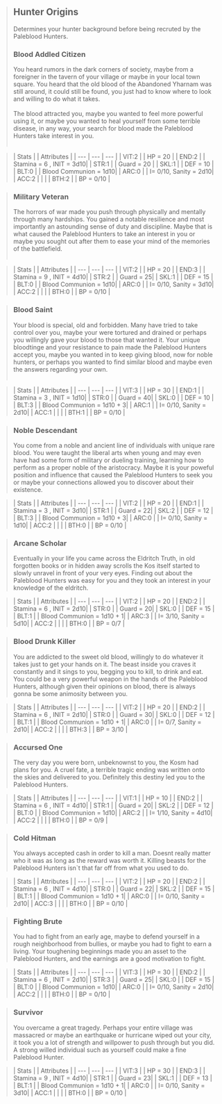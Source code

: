 >## Hunter Origins
>Determines your hunter background before being recruted by the Paleblood Hunters.
>### Blood Addled Citizen
>You heard rumors in the dark corners of society, maybe from a foreigner in the tavern of your village or maybe in your local town square. You heard that the old blood of the Abandoned Yharnam was still around, it could still be found, you just had to know where to look and willing to do what it takes. <br> <br>
The blood attracted you, maybe you wanted to feel more powerful using it, or maybe you wanted to heal yourself from some terrible disease, in any way, your search for blood made the Paleblood Hunters take interest in you.<br><br>

>| Stats |  | Attributes |
| --- | --- | --- |
| VIT:2 |  | HP = 20 |
| END:2 |  | Stamina = 6  , INIT = 3d10|
| STR:1 |  | Guard = 20 |
| SKL:1 |  | DEF = 10 |
| BLT:0 |  | Blood Communion = 1d10|
| ARC:0 |  | I= 0/10, Sanity = 2d10|
| ACC:2 |  | |
| BTH:2 |  | BP = 0/10 |

>### Military Veteran
>The horrors of war made you push through physically and mentally through many hardships. You gained a notable resilience and most importantly an astounding sense of duty and discipline. Maybe that is what caused the Paleblood Hunters to take an interest in you or maybe you sought out after them to ease your mind of the memories of the battlefield.<br><br>

>| Stats |  | Attributes |
| --- | --- | --- |
| VIT:2 |  | HP = 20 |
| END:3 |  | Stamina = 9  , INIT = 4d10|
| STR:2 |  | Guard = 25|
| SKL:1 |  | DEF = 15 |
| BLT:0 |  | Blood Communion = 1d10|
| ARC:0 |  | I= 0/10, Sanity = 3d10|
| ACC:2 |  | |
| BTH:0 |  | BP = 0/10 |

>### Blood Saint
>Your blood is special, old and forbidden. Many have tried to take control over you, maybe your were tortured and drained or perhaps you willingly gave your blood to those that wanted it. Your unique bloodtinge and your resistance to pain made the Paleblood Hunters accept you, maybe you wanted in to keep giving blood, now for noble hunters, or perhaps you wanted to find similar blood and maybe even the answers regarding your own.<br><br>

>| Stats |  | Attributes |
| --- | --- | --- |
| VIT:3 |  | HP = 30 |
| END:1 |  | Stamina = 3  , INIT = 1d10|
| STR:0 |  | Guard = 40|
| SKL:0 |  | DEF = 10 |
| BLT:3 |  | Blood Communion = 1d10 + 3|
| ARC:1 |  | I= 0/10, Sanity = 2d10|
| ACC:1 |  | |
| BTH:1 |  | BP = 0/10 |

>### Noble Descendant
>You come from a noble and ancient line of individuals with unique rare blood. You were taught the liberal arts when young and may even have had some form of military or dueling training, learning how to perform as a proper noble of the aristocracy. Maybe it is your poweful position and influence that caused the Paleblood Hunters to seek you or maybe your connections allowed you to discover about their existence. 

>| Stats |  | Attributes |
| --- | --- | --- |
| VIT:2 |  | HP = 20 |
| END:1 |  | Stamina = 3  , INIT = 3d10|
| STR:1 |  | Guard = 22|
| SKL:2 |  | DEF = 12 |
| BLT:3 |  | Blood Communion = 1d10 + 3|
| ARC:0 |  | I= 0/10, Sanity = 1d10|
| ACC:2 |  | |
| BTH:0 |  | BP = 0/10 |

>### Arcane Scholar
> Eventually in your life you came across the Eldritch Truth, in old forgotten books or in hidden away scrolls the Kos itself started to slowly unravel in front of your very eyes. Finding out about the Paleblood Hunters was easy for you and they took an interest in your knowledge of the eldritch. 

>| Stats |  | Attributes |
| --- | --- | --- |
| VIT:2 |  | HP = 20 |
| END:2 |  | Stamina = 6  , INIT = 2d10|
| STR:0 |  | Guard = 20|
| SKL:0 |  | DEF = 15 |
| BLT:1 |  | Blood Communion = 1d10 + 1|
| ARC:3 |  | I= 3/10, Sanity = 5d10|
| ACC:2 |  | |
| BTH:0 |  | BP = 0/7 |

>### Blood Drunk Killer
> You are addicted to the sweet old blood, willingly to do whatever it takes just to get your hands on it. The beast inside you craves it constantly and it sings to you, begging you to kill, to drink and eat. You could be a very powerful weapon in the hands of the Paleblood Hunters, although given their opinions on blood, there is always gonna be some animosity between you.

>| Stats |  | Attributes |
| --- | --- | --- |
| VIT:2 |  | HP = 20 |
| END:2 |  | Stamina = 6  , INIT = 2d10|
| STR:0 |  | Guard = 30|
| SKL:0 |  | DEF = 12 |
| BLT:1 |  | Blood Communion = 1d10 + 1|
| ARC:0 |  | I= 0/7, Sanity = 2d10|
| ACC:2 |  | |
| BTH:3 |  | BP = 3/10 |

>### Accursed One
>The very day you were born, unbeknownst to you, the Kosm had plans for you. A cruel fate, a terrible tragic ending was written onto the skies and delivered to you. Definitely this destiny led you to the Paleblood Hunters.

>| Stats |  | Attributes |
| --- | --- | --- |
| VIT:1 |  | HP = 10 |
| END:2 |  | Stamina = 6  , INIT = 4d10|
| STR:1 |  | Guard = 20|
| SKL:2 |  | DEF = 12 |
| BLT:0 |  | Blood Communion = 1d10|
| ARC:2 |  | I= 1/10, Sanity = 4d10|
| ACC:2 |  | |
| BTH:0 |  | BP = 0/9 |

>### Cold Hitman
>You always accepted cash in order to kill a man. Doesnt really matter who it was as long as the reward was worth it. Killing beasts for the Paleblood Hunters isn`t that far off from what you used to do.

>| Stats |  | Attributes |
| --- | --- | --- |
| VIT:2 |  | HP = 20 |
| END:2 |  | Stamina = 6  , INIT = 4d10|
| STR:0 |  | Guard = 22|
| SKL:2 |  | DEF = 15 |
| BLT:1 |  | Blood Communion = 1d10 + 1|
| ARC:0 |  | I= 0/10, Sanity = 2d10|
| ACC:3 |  | |
| BTH:0 |  | BP = 0/10 |

>### Fighting Brute
>You had to fight from an early age, maybe to defend yourself in a rough neighborhood from bullies, or maybe you had to fight to earn a living. Your toughening beginnings made you an asset to the Paleblood Hunters, and the earnings are a good motivation to fight.

>| Stats |  | Attributes |
| --- | --- | --- |
| VIT:3 |  | HP = 30 |
| END:2 |  | Stamina = 6  , INIT = 2d10|
| STR:3 |  | Guard = 25|
| SKL:0 |  | DEF = 15 |
| BLT:0 |  | Blood Communion = 1d10|
| ARC:0 |  | I= 0/10, Sanity = 2d10|
| ACC:2 |  | |
| BTH:0 |  | BP = 0/10 |

> ### Survivor
>You overcame a great tragedy. Perhaps your entire village was massacred or maybe an earthquake or hurricane wiped out your city, it took you a lot of strength and willpower to push through but you did. A strong willed individual such as yourself could make a fine Paleblood Hunter.

>| Stats |  | Attributes |
| --- | --- | --- |
| VIT:3 |  | HP = 30 |
| END:3 |  | Stamina = 9  , INIT = 4d10|
| STR:1 |  | Guard = 23|
| SKL:1 |  | DEF = 13 |
| BLT:1 |  | Blood Communion = 1d10 + 1|
| ARC:0 |  | I= 0/10, Sanity = 3d10|
| ACC:1 |  | |
| BTH:0 |  | BP = 0/10 |
